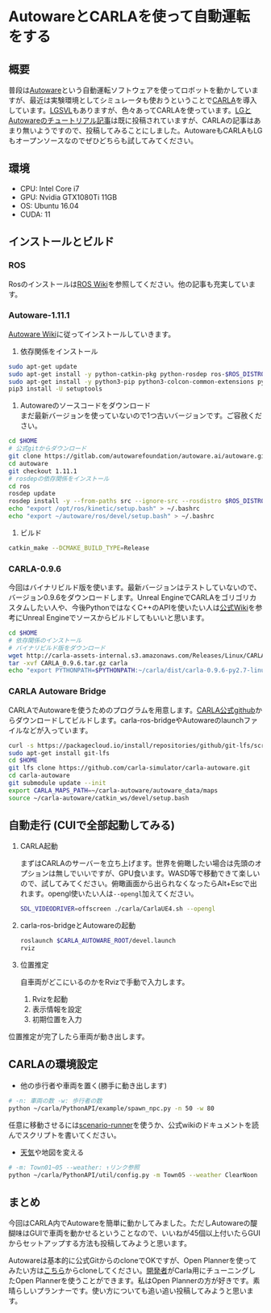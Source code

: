 # AutowareとCARLAを使って自動運転をする

## 概要
普段は[Autoware](https://www.autoware.ai/)という自動運転ソフトウェアを使ってロボットを動かしていますが、最近は実験環境としてシミュレータも使おうということで[CARLA](http://carla.org/)を導入しています。[LGSVL](https://www.lgsvlsimulator.com/)もありますが、色々あってCARLAを使っています。[LGとAutowareのチュートリアル記事](https://qiita.com/hakuturu583/items/297adfd8ad0fa54d1a24)は既に投稿されていますが、CARLAの記事はあまり無いようですので、投稿してみることにしました。AutowareもCARLAもLGもオープンソースなのでぜひどちらも試してみてください。

## 環境
* CPU: Intel Core i7
* GPU: Nvidia GTX1080Ti 11GB
* OS: Ubuntu 16.04
* CUDA: 11

## インストールとビルド
### ROS

Rosのインストールは[ROS Wiki](http://wiki.ros.org/ja/kinetic/Installation/Ubuntu)を参照してください。他の記事も充実しています。

### Autoware-1.11.1

[Autoware Wiki](https://gitlab.com/autowarefoundation/autoware.ai/autoware/-/wikis/Source-Build)に従ってインストールしていきます。

1. 依存関係をインストール
```bash
sudo apt-get update
sudo apt-get install -y python-catkin-pkg python-rosdep ros-$ROS_DISTRO-catkin gksu
sudo apt-get install -y python3-pip python3-colcon-common-extensions python3-setuptools python3-vcstool
pip3 install -U setuptools
```

1. Autowareのソースコードをダウンロード  
まだ最新バージョンを使っていないので1つ古いバージョンです。ご容赦ください。
```bash
cd $HOME
# 公式gitからダウンロード
git clone https://gitlab.com/autowarefoundation/autoware.ai/autoware.git
cd autoware
git checkout 1.11.1
# rosdepの依存関係をインストール
cd ros
rosdep update
rosdep install -y --from-paths src --ignore-src --rosdistro $ROS_DISTRO
echo "export /opt/ros/kinetic/setup.bash" > ~/.bashrc
echo "export ~/autoware/ros/devel/setup.bash" > ~/.bashrc
```

1. ビルド
```bash
catkin_make --DCMAKE_BUILD_TYPE=Release
```

### CARLA-0.9.6
今回はバイナリビルド版を使います。最新バージョンはテストしていないので、バージョン0.9.6をダウンロードします。Unreal EngineでCARLAをゴリゴリカスタムしたい人や、今後PythonではなくC++のAPIを使いたい人は[公式Wiki](https://carla.readthedocs.io/en/latest/how_to_build_on_linux/)を参考にUnreal Engineでソースからビルドしてもいいと思います。

```bash
cd $HOME
# 依存関係のインストール
# バイナリビルド版をダウンロード
wget http://carla-assets-internal.s3.amazonaws.com/Releases/Linux/CARLA_0.9.6.tar.gz
tar -xvf CARLA_0.9.6.tar.gz carla
echo "export PYTHONPATH=$PYTHONPATH:~/carla/dist/carla-0.9.6-py2.7-linux-x86_64.egg:~/carla/" > ~/.bashrc
```

### CARLA Autoware Bridge

CARLAでAutowareを使うためのプログラムを用意します。[CARLA公式github](https://github.com/carla-simulator/carla-autoware)からダウンロードしてビルドします。carla-ros-bridgeやAutowareのlaunchファイルなどが入っています。

```bash
curl -s https://packagecloud.io/install/repositories/github/git-lfs/script.deb.sh | sudo bash
sudo apt-get install git-lfs
cd $HOME
git lfs clone https://github.com/carla-simulator/carla-autoware.git
cd carla-autoware
git submodule update --init
export CARLA_MAPS_PATH=~/carla-autoware/autoware_data/maps
source ~/carla-autoware/catkin_ws/devel/setup.bash
```

## 自動走行 (CUIで全部起動してみる)

1. CARLA起動

	まずはCARLAのサーバーを立ち上げます。世界を俯瞰したい場合は先頭のオプションは無しでいいですが、GPU食います。WASD等で移動できて楽しいので、試してみてください。俯瞰画面から出られなくなったらAlt+Escで出れます。opengl使いたい人は`--opengl`加えてください。

	```bash
	SDL_VIDEODRIVER=offscreen ./carla/CarlaUE4.sh --opengl
	```

1. carla-ros-bridgeとAutowareの起動

	```bash
	roslaunch $CARLA_AUTOWARE_ROOT/devel.launch
	rviz
	```

1. 位置推定

	自車両がどこにいるのかをRvizで手動で入力します。
	1. Rvizを起動
	1. 表示情報を設定
	1. 初期位置を入力

位置推定が完了したら車両が動き出します。

## CARLAの環境設定
* 他の歩行者や車両を置く(勝手に動き出します)
```bash
# -n: 車両の数 -w: 歩行者の数
python ~/carla/PythonAPI/example/spawn_npc.py -n 50 -w 80
```
任意に移動させるには[scenario-runner](https://github.com/carla-simulator/scenario_runner)を使うか、公式wikiのドキュメントを読んでスクリプトを書いてください。

* [天気](https://carla.readthedocs.io/en/stable/carla_settings/)や地図を変える
```bash
# -m: Town01~05 --weather: ↑リンク参照  
python ~/carla/PythonAPI/util/config.py -m Town05 --weather ClearNoon
```

## まとめ
今回はCARLA内でAutowareを簡単に動かしてみました。ただしAutowareの醍醐味はGUIで車両を動かせるということなので、いいねが45個以上付いたらGUIからセットアップする方法も投稿してみようと思います。

Autowareは基本的に公式GitからのcloneでOKですが、Open Plannerを使ってみたい方は[こちら](https://github.com/hatem-darweesh/autoware/tree/op-x)からcloneしてください。[開発者](https://github.com/hatem-darweesh)がCarla用にチューニングしたOpen Plannerを使うことができます。私はOpen Plannerの方が好きです。素晴らしいプランナーです。使い方についても追い追い投稿してみようと思います。
